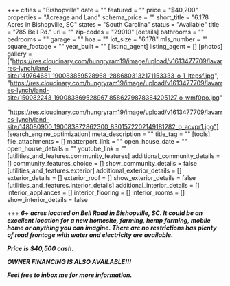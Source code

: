 +++
cities = "Bishopville"
date = ""
featured = ""
price = "$40,200"
properties = "Acreage and Land"
schema_price = ""
short_title = "6.178 Acres in Bishopville, SC"
states = "South Carolina"
status = "Available"
title = "785 Bell Rd."
url = ""
zip-codes = "29010"
[details]
bathrooms = ""
bedrooms = ""
garage = ""
hoa = ""
lot_size = "6.178"
mls_number = ""
square_footage = ""
year_built = ""
[listing_agent]
listing_agent = []
[photos]
gallery = ["https://res.cloudinary.com/hungryram19/image/upload/v1613477709/lavarres-lynch/land-site/149764681_190083859528968_2886803132171153333_o_1_ltepsf.jpg", "https://res.cloudinary.com/hungryram19/image/upload/v1613477709/lavarres-lynch/land-site/150082243_190083869528967_8586279878384205127_o_wmf0po.jpg", "https://res.cloudinary.com/hungryram19/image/upload/v1613477709/lavarres-lynch/land-site/148080900_190083872862300_8301572202149181282_o_acvpr1.jpg"]
[search_engine_optimization]
meta_description = ""
title_tag = ""
[tools]
file_attachments = []
matterport_link = ""
open_house_date = ""
open_house_details = ""
youtube_link = ""
[utilities_and_features.community_features]
additional_community_details = []
community_features_choice = []
show_community_details = false
[utilities_and_features.exterior]
additional_exterior_details = []
exterior_details = []
exterior_roof = []
show_exterior_details = false
[utilities_and_features.interior_details]
additional_interior_details = []
interior_appliances = []
interior_flooring = []
interior_rooms = []
show_interior_details = false

+++
**_6+ acres located on Bell Road in Bishopville, SC. It could be an excellent location for a new homesite, farming, hemp farming, mobile home or anything you can imagine. There are no restrictions has plenty of road frontage with water and electricity are available._**

**_Price is $40,500 cash._**

**_OWNER FINANCING IS ALSO AVAILABLE!!!_**

**_Feel free to inbox me for more information._**